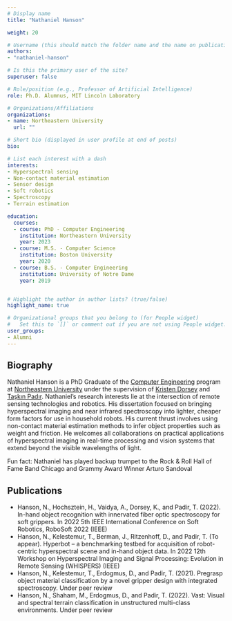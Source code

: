 ```yaml
---
# Display name
title: "Nathaniel Hanson"

weight: 20

# Username (this should match the folder name and the name on publications)
authors:
- "nathaniel-hanson"

# Is this the primary user of the site?
superuser: false

# Role/position (e.g., Professor of Artificial Intelligence)
role: Ph.D. Alumnus, MIT Lincoln Laboratory

# Organizations/Affiliations
organizations:
- name: Northeastern University
  url: ""

# Short bio (displayed in user profile at end of posts)
bio:

# List each interest with a dash
interests:
- Hyperspectral sensing
- Non-contact material estimation
- Sensor design
- Soft robotics
- Spectroscopy
- Terrain estimation

education:
  courses:
  - course: PhD - Computer Engineering
    institution: Northeastern University
    year: 2023
  - course: M.S. - Computer Science
    institution: Boston University
    year: 2020
  - course: B.S. - Computer Engineering
    institution: University of Notre Dame
    year: 2019


# Highlight the author in author lists? (true/false)
highlight_name: true

# Organizational groups that you belong to (for People widget)
#   Set this to `[]` or comment out if you are not using People widget.
user_groups:
- Alumni
---
```


## Biography

Nathaniel Hanson is a PhD Graduate of the [Computer Engineering](http://www.ece.neu.edu/) program at [Northeastern University](http://www.neu.edu/) under the supervision of [Kristen Dorsey](https://coe.northeastern.edu/people/dorsey-kris/) and [Taşkın Padır](https://coe.northeastern.edu/people/padir-taskin/). Nathaniel’s research interests lie at the intersection of remote sensing technologies and robotics. His dissertation focused on bringing hyperspectral imaging and near infrared spectroscopy into lighter, cheaper form factors for use in household robots. His current thrust involves using non-contact material estimation methods to infer object properties such as weight and friction. He welcomes all collaborations on practical applications of hyperspectral imaging in real-time processing and vision systems that extend beyond the visible wavelengths of light.

Fun fact: Nathaniel has played backup trumpet to the Rock & Roll Hall of Fame Band Chicago and Grammy Award Winner Arturo Sandoval

## Publications

- Hanson, N., Hochsztein, H., Vaidya, A., Dorsey, K., and Padir, T. (2022). In-hand object recognition with innervated fiber optic spectroscopy for soft grippers. In 2022 5th IEEE International Conference on Soft Robotics, RoboSoft 2022 (IEEE)
- Hanson, N., Kelestemur, T., Berman, J., Ritzenhoff, D., and Padir, T. (To appear). Hyperbot – a benchmarking testbed for acquisition of robot-centric hyperspectral scene and in-hand object data. In 2022 12th Workshop on Hyperspectral Imaging and Signal Processing: Evolution in Remote Sensing (WHISPERS) (IEEE)
- Hanson, N., Kelestemur, T., Erdogmus, D., and Padir, T. (2021). Pregrasp object material classification by a novel gripper design with integrated spectroscopy. Under peer review
- Hanson, N., Shaham, M., Erdogmus, D., and Padir, T. (2022). Vast: Visual and spectral terrain
classification in unstructured multi-class environments. Under peer review
